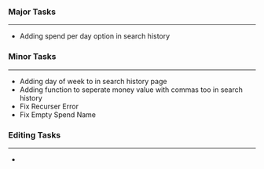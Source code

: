 ### Major Tasks
---

- Adding spend per day option in search history
    
### Minor Tasks
---
- Adding day of week to in search history page
- Adding function to seperate money value with commas too in search history
- Fix Recurser Error
- Fix Empty Spend Name

### Editing Tasks
---
- 
